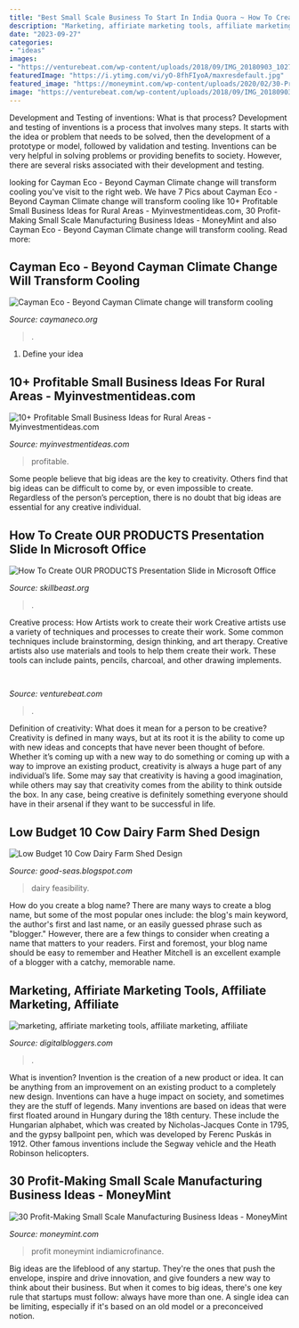 ```yaml
---
title: "Best Small Scale Business To Start In India Quora ~ How To Create Our Products Presentation Slide In Microsoft Office"
description: "Marketing, affiriate marketing tools, affiliate marketing, affiliate"
date: "2023-09-27"
categories:
- "ideas"
images:
- "https://venturebeat.com/wp-content/uploads/2018/09/IMG_20180903_102707-1.jpg?w=757"
featuredImage: "https://i.ytimg.com/vi/yO-8fhFIyoA/maxresdefault.jpg"
featured_image: "https://moneymint.com/wp-content/uploads/2020/02/30-Profit-Making-Small-Scale-Manufacturing-Business-Ideas-.edited-1.png"
image: "https://venturebeat.com/wp-content/uploads/2018/09/IMG_20180903_102707-1.jpg?w=757"
---
```



Development and Testing of inventions: What is that process?
Development and testing of inventions is a process that involves many steps. It starts with the idea or problem that needs to be solved, then the development of a prototype or model, followed by validation and testing. Inventions can be very helpful in solving problems or providing benefits to society. However, there are several risks associated with their development and testing.

	

		
looking for Cayman Eco - Beyond Cayman Climate change will transform cooling you've visit to the right web. We have 7 Pics about Cayman Eco - Beyond Cayman Climate change will transform cooling like 10+ Profitable Small Business Ideas for Rural Areas - Myinvestmentideas.com, 30 Profit-Making Small Scale Manufacturing Business Ideas - MoneyMint and also Cayman Eco - Beyond Cayman Climate change will transform cooling. Read more:
		
    
## Cayman Eco - Beyond Cayman Climate Change Will Transform Cooling

<img loading=lazy src="https://caymaneco.org/yahoo_site_admin/assets/images/Flooding-in-Hagen-Germany-July-2021_Floodlist.198191441_std.jpg" onerror="this.onerror=null;this.src='https://tse2.mm.bing.net/th?id=OIP.vmESe3H4wIvS-L6Ur3Jt4wHaFj&amp;pid=15.1';" alt="Cayman Eco - Beyond Cayman Climate change will transform cooling">

_Source: caymaneco.org_

>. 

	

1. Define your idea

    
## 10+ Profitable Small Business Ideas For Rural Areas - Myinvestmentideas.com

<img loading=lazy src="https://myinvestmentideas.com/wp-content/uploads/2020/12/Profitable-Small-Business-Ideas-for-Rural-Areas-Village-business-ideas.jpg" onerror="this.onerror=null;this.src='https://tse1.mm.bing.net/th?id=OIP.rzDscUC--RJoBamaXnH4VgHaDc&amp;pid=15.1';" alt="10+ Profitable Small Business Ideas for Rural Areas - Myinvestmentideas.com">

_Source: myinvestmentideas.com_

>profitable. 

	

Some people believe that big ideas are the key to creativity. Others find that big ideas can be difficult to come by, or even impossible to create. Regardless of the person’s perception, there is no doubt that big ideas are essential for any creative individual.

    
## How To Create OUR PRODUCTS Presentation Slide In Microsoft Office

<img loading=lazy src="https://i.ytimg.com/vi/yO-8fhFIyoA/maxresdefault.jpg" onerror="this.onerror=null;this.src='https://tse2.mm.bing.net/th?id=OIP.mcP2Cji-5e0JQGqz4lRlygHaEK&amp;pid=15.1';" alt="How To Create OUR PRODUCTS Presentation Slide in Microsoft Office">

_Source: skillbeast.org_

>. 

	

Creative process: How Artists work to create their work
Creative artists use a variety of techniques and processes to create their work. Some common techniques include brainstorming, design thinking, and art therapy. Creative artists also use materials and tools to help them create their work. These tools can include paints, pencils, charcoal, and other drawing implements.

    
## 

<img loading=lazy src="https://venturebeat.com/wp-content/uploads/2018/09/IMG_20180903_102707-1.jpg?w=757" onerror="this.onerror=null;this.src='https://tse3.mm.bing.net/th?id=OIP.Dnhhdm2edEw4m6F1HTB_ZgHaF3&amp;pid=15.1';" alt="">

_Source: venturebeat.com_

>. 

	

Definition of creativity: What does it mean for a person to be creative?
Creativity is defined in many ways, but at its root it is the ability to come up with new ideas and concepts that have never been thought of before. Whether it’s coming up with a new way to do something or coming up with a way to improve an existing product, creativity is always a huge part of any individual’s life. Some may say that creativity is having a good imagination, while others may say that creativity comes from the ability to think outside the box. In any case, being creative is definitely something everyone should have in their arsenal if they want to be successful in life.

    
## Low Budget 10 Cow Dairy Farm Shed Design

<img loading=lazy src="https://i.ytimg.com/vi/wPT_oZij0aA/maxresdefault.jpg" onerror="this.onerror=null;this.src='https://tse2.mm.bing.net/th?id=OIP.dl9xgtVf-_3jTsGcgj8_AgHaEK&amp;pid=15.1';" alt="Low Budget 10 Cow Dairy Farm Shed Design">

_Source: good-seas.blogspot.com_

>dairy feasibility. 

	

How do you create a blog name?
There are many ways to create a blog name, but some of the most popular ones include: the blog's main keyword, the author's first and last name, or an easily guessed phrase such as "blogger." However, there are a few things to consider when creating a name that matters to your readers. First and foremost, your blog name should be easy to remember and Heather Mitchell is an excellent example of a blogger with a catchy, memorable name.

    
## Marketing, Affiriate Marketing Tools, Affiliate Marketing, Affiliate

<img loading=lazy src="https://digitalbloggers.com/assets/media/images/1l5n_bigthumb_programming-2480671-1280.jpg" onerror="this.onerror=null;this.src='https://tse2.mm.bing.net/th?id=OIP.XatdLUGqfDTMiLy1WhykMgHaE7&amp;pid=15.1';" alt="marketing, affiriate marketing tools, affiliate marketing, affiliate">

_Source: digitalbloggers.com_

>. 

	

What is invention?
Invention is the creation of a new product or idea. It can be anything from an improvement on an existing product to a completely new design. Inventions can have a huge impact on society, and sometimes they are the stuff of legends.
Many inventions are based on ideas that were first floated around in Hungary during the 18th century. These include the Hungarian alphabet, which was created by Nicholas-Jacques Conte in 1795, and the gypsy ballpoint pen, which was developed by Ferenc Puskás in 1912. Other famous inventions include the Segway vehicle and the Heath Robinson helicopters.

    
## 30 Profit-Making Small Scale Manufacturing Business Ideas - MoneyMint

<img loading=lazy src="https://moneymint.com/wp-content/uploads/2020/02/30-Profit-Making-Small-Scale-Manufacturing-Business-Ideas-.edited-1.png" onerror="this.onerror=null;this.src='https://tse4.mm.bing.net/th?id=OIP.z-gyPsZpQMNseQD7pNpxQQHaEh&amp;pid=15.1';" alt="30 Profit-Making Small Scale Manufacturing Business Ideas - MoneyMint">

_Source: moneymint.com_

>profit moneymint indiamicrofinance. 

	

Big ideas are the lifeblood of any startup. They're the ones that push the envelope, inspire and drive innovation, and give founders a new way to think about their business. But when it comes to big ideas, there's one key rule that startups must follow: always have more than one. A single idea can be limiting, especially if it's based on an old model or a preconceived notion.

